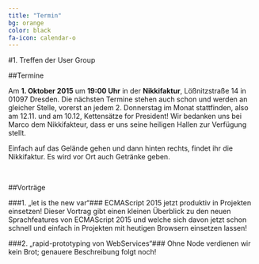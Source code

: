 ```yaml
---
title: "Termin"
bg: orange
color: black
fa-icon: calendar-o
---
```


#1. Treffen der User Group

##Termine

Am **1. Oktober 2015** um **19:00 Uhr** in der **Nikkifaktur**, Lößnitzstraße 14 in 01097 Dresden. Die nächsten Termine stehen auch schon und werden an gleicher Stelle, vorerst an jedem 2. Donnerstag im Monat stattfinden, also am 12.11. und am 10.12, Kettensätze for President! Wir bedanken uns bei Marco dem Nikkifakteur, dass er uns seine heiligen Hallen zur Verfügung stellt.

Einfach auf das Gelände gehen und dann hinten rechts, findet ihr die Nikkifaktur. Es wird vor Ort auch Getränke geben.

&#160;

##Vorträge

###1. „let is the new var“###
ECMAScript 2015 jetzt produktiv in Projekten einsetzen! Dieser Vortrag gibt einen kleinen Überblick zu den neuen Sprachfeatures von ECMAScript 2015 und welche sich davon jetzt schon schnell und einfach in Projekten mit heutigen Browsern einsetzen lassen!

###2. „rapid-prototyping von WebServices“###
Ohne Node verdienen wir kein Brot; genauere Beschreibung folgt noch!
